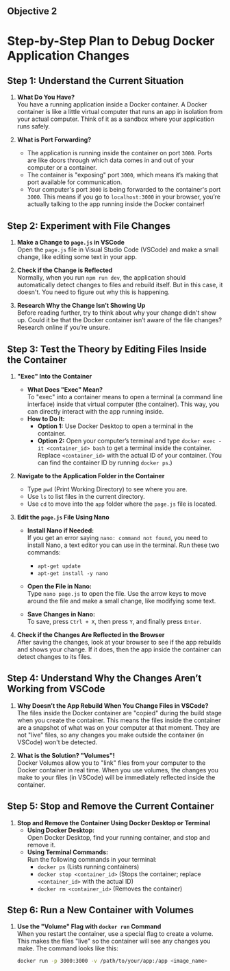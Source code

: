 

## Objective 2

# Step-by-Step Plan to Debug Docker Application Changes

## **Step 1: Understand the Current Situation**

1. **What Do You Have?**  
   You have a running application inside a Docker container. A Docker container is like a little virtual computer that runs an app in isolation from your actual computer. Think of it as a sandbox where your application runs safely.

2. **What is Port Forwarding?**  
   - The application is running inside the container on port `3000`. Ports are like doors through which data comes in and out of your computer or a container.
   - The container is "exposing" port `3000`, which means it’s making that port available for communication.
   - Your computer's port `3000` is being forwarded to the container's port `3000`. This means if you go to `localhost:3000` in your browser, you’re actually talking to the app running inside the Docker container!

## **Step 2: Experiment with File Changes**

1. **Make a Change to `page.js` in VSCode**  
   Open the `page.js` file in Visual Studio Code (VSCode) and make a small change, like editing some text in your app.

2. **Check if the Change is Reflected**  
   Normally, when you run `npm run dev`, the application should automatically detect changes to files and rebuild itself. But in this case, it doesn't. You need to figure out why this is happening.

3. **Research Why the Change Isn’t Showing Up**  
   Before reading further, try to think about why your change didn't show up. Could it be that the Docker container isn’t aware of the file changes? Research online if you’re unsure.

## **Step 3: Test the Theory by Editing Files Inside the Container**

1. **"Exec" Into the Container**  
   - **What Does "Exec" Mean?**  
     To "exec" into a container means to open a terminal (a command line interface) inside that virtual computer (the container). This way, you can directly interact with the app running inside.
   - **How to Do It:**  
     - **Option 1:** Use Docker Desktop to open a terminal in the container.  
     - **Option 2:** Open your computer’s terminal and type `docker exec -it <container_id> bash` to get a terminal inside the container. Replace `<container_id>` with the actual ID of your container. (You can find the container ID by running `docker ps`.)

2. **Navigate to the Application Folder in the Container**  
   - Type `pwd` (Print Working Directory) to see where you are.  
   - Use `ls` to list files in the current directory.  
   - Use `cd` to move into the `app` folder where the `page.js` file is located.

3. **Edit the `page.js` File Using Nano**  
   - **Install Nano if Needed:**  
     If you get an error saying `nano: command not found`, you need to install Nano, a text editor you can use in the terminal. Run these two commands:  
     - `apt-get update`  
     - `apt-get install -y nano`

   - **Open the File in Nano:**  
     Type `nano page.js` to open the file. Use the arrow keys to move around the file and make a small change, like modifying some text.

   - **Save Changes in Nano:**  
     To save, press `Ctrl + X`, then press `Y`, and finally press `Enter`.

4. **Check if the Changes Are Reflected in the Browser**  
   After saving the changes, look at your browser to see if the app rebuilds and shows your change. If it does, then the app inside the container can detect changes to its files.

## **Step 4: Understand Why the Changes Aren’t Working from VSCode**

1. **Why Doesn’t the App Rebuild When You Change Files in VSCode?**  
   The files inside the Docker container are "copied" during the build stage when you create the container. This means the files inside the container are a snapshot of what was on your computer at that moment. They are not "live" files, so any changes you make outside the container (in VSCode) won't be detected.

2. **What is the Solution? "Volumes"!**  
   Docker Volumes allow you to "link" files from your computer to the Docker container in real time. When you use volumes, the changes you make to your files (in VSCode) will be immediately reflected inside the container.

## **Step 5: Stop and Remove the Current Container**

1. **Stop and Remove the Container Using Docker Desktop or Terminal**  
   - **Using Docker Desktop:**  
     Open Docker Desktop, find your running container, and stop and remove it.
   - **Using Terminal Commands:**  
     Run the following commands in your terminal:  
     - `docker ps` (Lists running containers)  
     - `docker stop <container_id>` (Stops the container; replace `<container_id>` with the actual ID)  
     - `docker rm <container_id>` (Removes the container)

## **Step 6: Run a New Container with Volumes**

1. **Use the "Volume" Flag with `docker run` Command**  
   When you restart the container, use a special flag to create a volume. This makes the files "live" so the container will see any changes you make. The command looks like this:  
   ```bash
   docker run -p 3000:3000 -v /path/to/your/app:/app <image_name>
